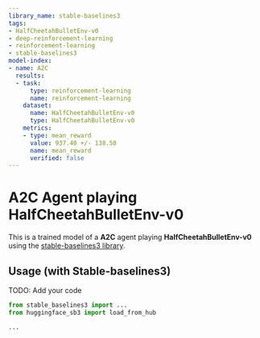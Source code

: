 ```yaml
---
library_name: stable-baselines3
tags:
- HalfCheetahBulletEnv-v0
- deep-reinforcement-learning
- reinforcement-learning
- stable-baselines3
model-index:
- name: A2C
  results:
  - task:
      type: reinforcement-learning
      name: reinforcement-learning
    dataset:
      name: HalfCheetahBulletEnv-v0
      type: HalfCheetahBulletEnv-v0
    metrics:
    - type: mean_reward
      value: 937.40 +/- 138.50
      name: mean_reward
      verified: false
---
```


# **A2C** Agent playing **HalfCheetahBulletEnv-v0**
This is a trained model of a **A2C** agent playing **HalfCheetahBulletEnv-v0**
using the [stable-baselines3 library](https://github.com/DLR-RM/stable-baselines3).

## Usage (with Stable-baselines3)
TODO: Add your code


```python
from stable_baselines3 import ...
from huggingface_sb3 import load_from_hub

...
```
